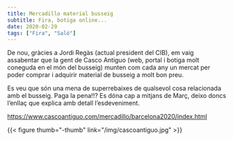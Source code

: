 ```yaml
---
title: Mercadillo material busseig
subtitle: Fira, botiga online...
date: 2020-02-29
tags: ["Fira", "Saló"]
---
```


De nou, gràcies a Jordi Regàs (actual president del CIB), em vaig assabentar que la gent de Casco Antiguo (web, portal i botiga molt coneguda en el món del busseig) munten com cada any un mercat per poder comprar i adquirir material de busseig a molt bon preu.

Es veu que són una mena de superrebaixes de qualsevol cosa relacionada amb el busseig. Paga la pena!!? Es dóna cap a mitjans de Març, deixo doncs l’enllaç que explica amb detall l’esdeveniment.

https://www.cascoantiguo.com/mercadillo/barcelona2020/index.html


{{< figure thumb="-thumb" link="/img/cascoantiguo.jpg" >}}
